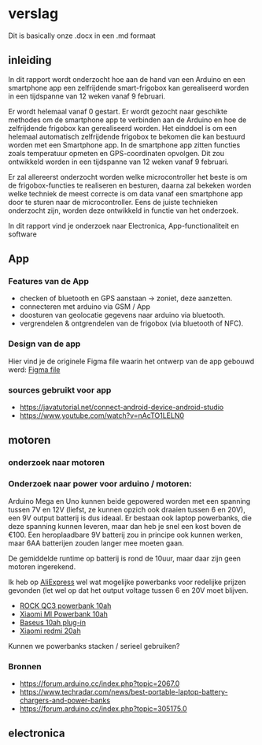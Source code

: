 # verslag

Dit is basically onze .docx in een .md formaat

## inleiding

In dit rapport wordt onderzocht hoe aan de hand van een Arduino en een smartphone app een zelfrijdende smart-frigobox kan gerealiseerd worden in een tijdspanne van 12 weken vanaf 9 februari.

Er wordt helemaal vanaf 0 gestart. Er wordt gezocht naar geschikte methodes om de smartphone app te verbinden aan de Arduino en hoe de zelfrijdende frigobox kan gerealiseerd worden. Het einddoel is om een helemaal automatisch zelfrijdende frigobox te bekomen die kan bestuurd worden met een Smartphone app. In de smartphone app zitten functies zoals temperatuur opmeten en GPS-coordinaten opvolgen. Dit zou ontwikkeld worden in een tijdspanne van 12 weken vanaf 9 februari.

Er zal allereerst onderzocht worden welke microcontroller het beste is om de frigobox-functies te realiseren en besturen, daarna zal bekeken worden welke techniek de meest correcte is om data vanaf een smartphone app door te sturen naar de microcontroller. Eens de juiste technieken onderzocht zijn, worden deze ontwikkeld in functie van het onderzoek. 

In dit rapport vind je onderzoek naar Electronica, App-functionaliteit en software

## App

### Features van de App

 - checken of bluetooth en GPS aanstaan -> zoniet, deze aanzetten.
 - connecteren met arduino via GSM / App
 - doosturen van geolocatie gegevens naar arduino via bluetooth.
 - vergrendelen & ontgrendelen van de frigobox (via bluetooth of NFC).

### Design van de app

Hier vind je de originele Figma file waarin het ontwerp van de app gebouwd werd: [Figma file](<https://www.figma.com/file/eEKTlIOeK6VJ5IYxP0VTZK/FrigoboxApp?node-id=0%3A1>)

### sources gebruikt voor app

 - <https://javatutorial.net/connect-android-device-android-studio>
 - <https://www.youtube.com/watch?v=nAcTO1LELN0>

## motoren

### onderzoek naar motoren

### Onderzoek naar power voor arduino / motoren:

Arduino Mega en Uno kunnen beide gepowered worden met een spanning tussen 7V en 12V (liefst, ze kunnen opzich ook draaien tussen 6 en 20V), een 9V output batterij is dus ideaal. Er bestaan ook laptop powerbanks, die deze spanning kunnen leveren, maar dan heb je snel een kost boven de €100. Een heroplaadbare 9V batterij zou in principe ook kunnen werken, maar 6AA batterijen zouden langer mee moeten gaan.

De gemiddelde runtime op batterij is rond de 10uur, maar daar zijn geen motoren ingerekend.

Ik heb op [AliExpress](<https://www.aliexpress.com>) wel wat mogelijke powerbanks voor redelijke prijzen gevonden (let wel op dat het output voltage tussen 6 en 20V moet blijven.

- [ROCK QC3 powerbank 10ah](<https://www.aliexpress.com/item/4000040465626.html?spm=a2g0o.productlist.0.0.5aa4fc138d7akw&algo_pvid=52b30fad-e2b2-48bc-9deb-97f8a324fa0a&algo_expid=52b30fad-e2b2-48bc-9deb-97f8a324fa0a-0&btsid=0be3743615818484143618356e8a4f&ws_ab_test=searchweb0_0,searchweb201602_,searchweb201603_>)
- [Xiaomi MI Powerbank 10ah](<https://www.aliexpress.com/item/4000043404704.html?spm=a2g0o.productlist.0.0.5aa4fc138d7akw&algo_pvid=52b30fad-e2b2-48bc-9deb-97f8a324fa0a&algo_expid=52b30fad-e2b2-48bc-9deb-97f8a324fa0a-2&btsid=0be3743615818484143618356e8a4f&ws_ab_test=searchweb0_0,searchweb201602_,searchweb201603_>)
- [Baseus 10ah plug-in](<https://www.aliexpress.com/item/33051393901.html?spm=a2g0o.productlist.0.0.5aa4fc138d7akw&algo_pvid=52b30fad-e2b2-48bc-9deb-97f8a324fa0a&algo_expid=52b30fad-e2b2-48bc-9deb-97f8a324fa0a-7&btsid=0be3743615818484143618356e8a4f&ws_ab_test=searchweb0_0,searchweb201602_,searchweb201603_>)
- [Xiaomi redmi 20ah](<https://www.aliexpress.com/item/32850936433.html?spm=a2g0o.productlist.0.0.5aa4fc138d7akw&algo_pvid=52b30fad-e2b2-48bc-9deb-97f8a324fa0a&algo_expid=52b30fad-e2b2-48bc-9deb-97f8a324fa0a-11&btsid=0be3743615818484143618356e8a4f&ws_ab_test=searchweb0_0,searchweb201602_,searchweb201603_>)

Kunnen we powerbanks stacken / serieel gebruiken?

### Bronnen

- <https://forum.arduino.cc/index.php?topic=2067.0>
- <https://www.techradar.com/news/best-portable-laptop-battery-chargers-and-power-banks>
- <https://forum.arduino.cc/index.php?topic=305175.0>

## electronica


